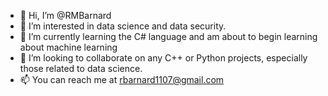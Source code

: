 - 👋 Hi, I’m @RMBarnard
- 👀 I’m interested in data science and data security.
- 🌱 I’m currently learning the C# language and am about to begin learning about machine learning
- 💞️ I’m looking to collaborate on any C++ or Python projects, especially those related to data science.
- 📫 You can reach me at rbarnard1107@gmail.com

<!---
RMBarnard/RMBarnard is a ✨ special ✨ repository because its `README.md` (this file) appears on your GitHub profile.
You can click the Preview link to take a look at your changes.
--->
